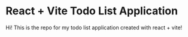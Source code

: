 # React + Vite Todo List Application

Hi! This is the repo for my todo list application created with react + vite!
